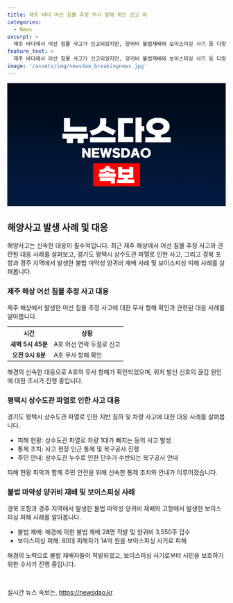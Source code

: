```yaml
---
title: 제주 바다 어선 침몰 추정 무사 항해 확인 신고 외
categories:
  - News
excerpt: >
  제주 바다에서 어선 침몰 사고가 신고되었지만, 양귀비 불법재배와 보이스피싱 사기 등 다양한 이야기가 눈길을 끄는 뉴스다. 12명이 탄 어선 A호가 실종됐다가 무사히 항해 중임이 확인됐으며, 경기도 평택시에서는 상수도관 파열로 차량이 침하하는 사고가 발생했다. 또한 포항과 경주에서는 마약성분을 포함한 양귀비 불법재배로 인한 적발과 경찰 조사 중인 보이스피싱 사기 사건이 관심을 끈다. 이와 같은 다양한 사건들이 현재 진행 중이며, 사람들의 이목을 끄는 다양한 소식들이 이어질 예정이다.
feature_text: >
  제주 바다에서 어선 침몰 사고가 신고되었지만, 양귀비 불법재배와 보이스피싱 사기 등 다양한 이야기가 눈길을 끄는 뉴스다. 12명이 탄 어선 A호가 실종됐다가 무사히 항해 중임이 확인됐으며, 경기도 평택시에서는 상수도관 파열로 차량이 침하하는 사고가 발생했다. 또한 포항과 경주에서는 마약성분을 포함한 양귀비 불법재배로 인한 적발과 경찰 조사 중인 보이스피싱 사기 사건이 관심을 끈다. 이와 같은 다양한 사건들이 현재 진행 중이며, 사람들의 이목을 끄는 다양한 소식들이 이어질 예정이다.
image: '/assets/img/newsdao_breakingnews.jpg'
---
```


<p><img src="/assets/img/newsdao_breakingnews.jpg" alt="implanttips 속보" /></p>

<h2 data-ke-size="size26">해양사고 발생 사례 및 대응</h2>

<p data-ke-size="size16">해양사고는 신속한 대응이 필수적입니다. 최근 제주 해상에서 어선 침몰 추정 사고와 관련된 대응 사례를 살펴보고, 경기도 평택시 상수도관 파열로 인한 사고, 그리고 경북 포항과 경주 지역에서 발생한 불법 마약성 양귀비 재배 사례 및 보이스피싱 피해 사례를 살펴봅니다.</p>

<h3>제주 해상 어선 침몰 추정 사고 대응</h3>

<p data-ke-size="size16">제주 해상에서 발생한 어선 침몰 추정 사고에 대한 무사 항해 확인과 관련된 대응 사례를 알아봅니다.</p>

<table>
    <tr>
        <th>시간</th>
        <th>상황</th>
    </tr>
    <tr>
        <td style="text-align: center; height: 17px;"><b>새벽 5시 45분</b></td>
        <td>A호 어선 연락 두절로 신고</td>
    </tr>
    <tr>
        <td style="text-align: center; height: 17px;"><b>오전 9시 8분</b></td>
        <td>A호 무사 항해 확인</td>
    </tr>
</table>

<p data-ke-size="size16">해경의 신속한 대응으로 A호의 무사 항해가 확인되었으며, 위치 발신 신호의 끊김 원인에 대한 조사가 진행 중입니다.</p>

<h3>평택시 상수도관 파열로 인한 사고 대응</h3>

<p data-ke-size="size16">경기도 평택시 상수도관 파열로 인한 지반 침하 및 차량 사고에 대한 대응 사례를 살펴봅니다.</p>

<ul>
    <li>피해 현황: 상수도관 파열로 차량 1대가 빠지는 등의 사고 발생</li>
    <li>통제 조치: 사고 현장 인근 통제 및 복구공사 진행</li>
    <li>주민 안내: 상수도관 누수로 인한 단수가 수반되는 복구공사 안내</li>
</ul>

<p data-ke-size="size16">피해 현황 파악과 함께 주민 안전을 위해 신속한 통제 조치와 안내가 이루어졌습니다.</p>

<h3>불법 마약성 양귀비 재배 및 보이스피싱 사례</h3>

<p data-ke-size="size16">경북 포항과 경주 지역에서 발생한 불법 마약성 양귀비 재배와 고창에서 발생한 보이스피싱 피해 사례를 알아봅니다.</p>

<ul>
    <li>불법 재배: 해경에 의한 불법 재배 28명 적발 및 양귀비 3,550주 압수</li>
    <li>보이스피싱 피해: 80대 피해자가 14억 원을 보이스피싱 사기로 피해</li>
</ul>

<p data-ke-size="size16">해경의 노력으로 불법 재배자들이 적발되었고, 보이스피싱 사기로부터 시민을 보호하기 위한 수사가 진행 중입니다.</p>

<p data-ke-size="size16">&nbsp;</p>
실시간 뉴스 속보는, <a href="https://newsdao.kr" rel="dofollow">https://newsdao.kr</a>


